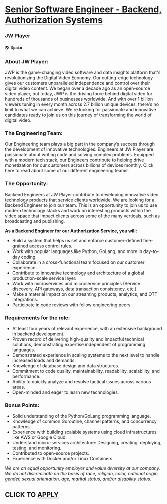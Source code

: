 # [Senior Software Engineer - Backend, Authorization Systems](https://www.remotewlb.com/apply/senior-software-engineer-backend-authorization-systems-59538)  
### JW Player  
#### `🌎 Spain`  

### About JW Player:

JWP is the game-changing video software and data insights platform that's revolutionizing the Digital Video Economy. Our cutting-edge technology gives our customers unparalleled independence and control over their digital video content. We began over a decade ago as an open-source video player, but today, JWP is the driving force behind digital video for hundreds of thousands of businesses worldwide. And with over 1 billion viewers tuning in every month across 2.7 billion unique devices, there's no limit to what we can achieve. We're looking for passionate and innovative candidates ready to join us on this journey of transforming the world of digital video.

### The Engineering Team:

Our Engineering team plays a big part in the company’s success through the development of innovative technologies. Engineers at JW Player are passionate about writing code and solving complex problems. Equipped with a modern tech stack, our Engineers contribute to helping drive monetization for our customers across billions of devices monthly. Click here to read about some of our different engineering teams!

### The Opportunity:

Backend Engineers at JW Player contribute to developing innovative video technology products that service clients worldwide. We are looking for a Backend Engineer to join our team. This is an opportunity to join us to use modern technology stacks and work on interesting products within the video space that impact clients across some of the many verticals, such as broadcasting and publishing.

 **As a Backend Engineer for our Authorization Service, you will:**

  * Build a system that helps us set and enforce customer-defined fine-grained access control rules.
  * Work with popular languages like Python, GoLang, and more in day-to-day coding.
  * Collaborate in a cross-functional team focused on our customer experience.
  * Contribute to innovative technology and architecture of a global production-scale service layer.
  * Work with microservices and microservice principles (Service discovery, API gateways, data transaction consistency, etc.).
  * Make a material impact on our streaming products, analytics, and OTT integrations.
  * Participate in code reviews with fellow engineering peers.

### Requirements for the role:

  * At least four years of relevant experience, with an extensive background in backend development.
  * Proven record of delivering high-quality and impactful technical solutions, demonstrating expertise independent of programming languages.
  * Demonstrated experience in scaling systems to the next level to handle increased loads and demands.
  * Knowledge of database design and data structures.
  * Commitment to code quality, maintainability, readability, scalability, and performance.
  * Ability to quickly analyze and resolve tactical issues across various areas.
  * Open-minded and eager to learn new technologies.

### Bonus Points:

  * Solid understanding of the Python/GoLang programming language.
  * Knowledge of common Goroutine, channel patterns, and concurrency patterns.
  * Experience with building scalable systems using cloud infrastructures like AWS or Google Cloud.
  * Understand micro-services architecture: Designing, creating, deploying, testing, and monitoring.
  * Contributed to open-source projects.
  * Experience with Docker and/or Linux Containers.

_We are an equal opportunity employer and value diversity at our company. We do not discriminate on the basis of race, religion, color, national origin, gender, sexual orientation, age, marital status, and/or disability status._

  
## CLICK TO [APPLY](https://www.remotewlb.com/apply/senior-software-engineer-backend-authorization-systems-59538)

